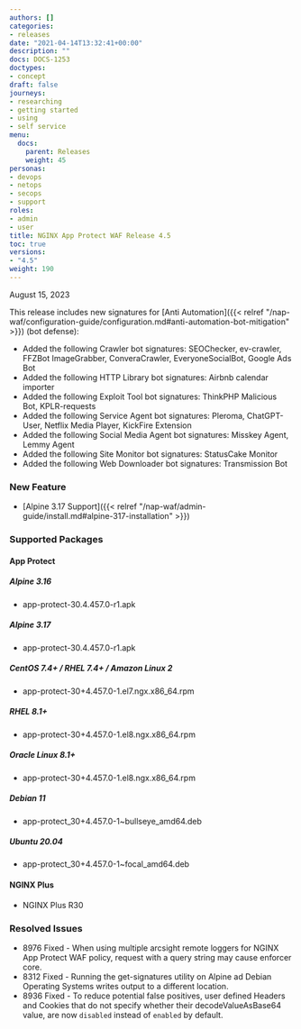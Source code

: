 ```yaml
---
authors: []
categories:
- releases
date: "2021-04-14T13:32:41+00:00"
description: ""
docs: DOCS-1253
doctypes:
- concept
draft: false
journeys:
- researching
- getting started
- using
- self service
menu:
  docs:
    parent: Releases
    weight: 45
personas:
- devops
- netops
- secops
- support
roles:
- admin
- user
title: NGINX App Protect WAF Release 4.5
toc: true
versions:
- "4.5"
weight: 190
---
```


August 15, 2023

This release includes new signatures for [Anti Automation]({{< relref "/nap-waf/configuration-guide/configuration.md#anti-automation-bot-mitigation" >}}) (bot defense):

- Added the following Crawler bot signatures: SEOChecker, ev-crawler, FFZBot ImageGrabber, ConveraCrawler, EveryoneSocialBot, Google Ads Bot
- Added the following HTTP Library bot signatures: Airbnb calendar importer
- Added the following Exploit Tool bot signatures: ThinkPHP Malicious Bot, KPLR-requests
- Added the following Service Agent bot signatures: Pleroma, ChatGPT-User, Netflix Media Player, KickFire Extension
- Added the following Social Media Agent bot signatures: Misskey Agent, Lemmy Agent 
- Added the following Site Monitor bot signatures: StatusCake Monitor
- Added the following Web Downloader bot signatures: Transmission Bot 


### New Feature

- [Alpine 3.17 Support]({{< relref "/nap-waf/admin-guide/install.md#alpine-317-installation" >}})

### Supported Packages

#### App Protect

##### Alpine 3.16

- app-protect-30.4.457.0-r1.apk

##### Alpine 3.17

- app-protect-30.4.457.0-r1.apk

##### CentOS 7.4+ / RHEL 7.4+ / Amazon Linux 2

- app-protect-30+4.457.0-1.el7.ngx.x86_64.rpm

##### RHEL 8.1+

- app-protect-30+4.457.0-1.el8.ngx.x86_64.rpm

##### Oracle Linux 8.1+

- app-protect-30+4.457.0-1.el8.ngx.x86_64.rpm

##### Debian 11

- app-protect_30+4.457.0-1~bullseye_amd64.deb

##### Ubuntu 20.04

- app-protect_30+4.457.0-1~focal_amd64.deb


 #### NGINX Plus
 
 - NGINX Plus R30


### Resolved Issues

- 8976 Fixed - When using multiple arcsight remote loggers for NGINX App Protect WAF policy, request with a query string may cause enforcer core.
- 8312 Fixed - Running the get-signatures utility on Alpine ad Debian Operating Systems writes output to a different location.
- 8936 Fixed - To reduce potential false positives, user defined Headers and Cookies that do not specify whether their decodeValueAsBase64 value, are now `disabled` instead of `enabled` by default.
 